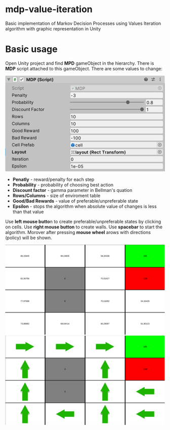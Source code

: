 # mdp-value-iteration
Basic implementation of Markov Decision Processes using Values Iteration algorithm with graphic representation in Unity

# Basic usage

Open Unity project and find **MPD** gameObject in the hierarchy. There is **MDP** script attached to this gameObject. There are some values to change:

![MDP1](/img/1.png)

- **Penatly** - reward/penalty for each step
- **Probability** - probability of choosing best action 
- **Discount factor** - gamma parameter in Bellman's quation
- **Rows/Columns** - size of enviroment table
- **Good/Bad Rewards** - value of preferable/unpreferable state
- **Epsilon** - stops the algorithm when absolute value of changes is less than that value

Use **left mouse butto**n to create preferable/unpreferable states by clicking on cells. Use **right mouse button** to create walls. Use **spacebar** to start the algorithm. Morover after pressing **mouse wheel** arows with directions (policy) will be shown.

<img src="/img/2.png" width="600"/> 
<img src="/img/3.png" width="600"/>
